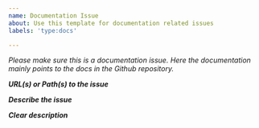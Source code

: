 ```yaml
---
name: Documentation Issue
about: Use this template for documentation related issues
labels: 'type:docs'

---
```


<em>Please make sure this is a documentation issue. Here the documentation mainly points to the docs in the Github repository. <em>

**URL(s) or Path(s) to the issue**

**Describe the issue**

**Clear description**